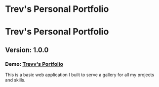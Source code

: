 # Trev's Personal Portfolio



# **Trev's Personal Portfolio**

## Version: 1.0.0

### Demo: [Trevv's Portfolio](https://trevornjeru.com)

This is a basic web application I built to serve a gallery for all my projects and skills.

